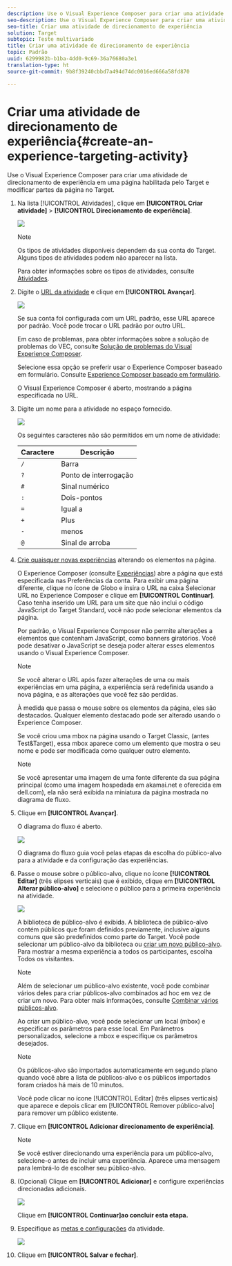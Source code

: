 ```yaml
---
description: Use o Visual Experience Composer para criar uma atividade de direcionamento de experiência em uma página habilitada pelo Target e modificar partes da página no Target.
seo-description: Use o Visual Experience Composer para criar uma atividade de direcionamento de experiência em uma página habilitada pelo Target e modificar partes da página no Target.
seo-title: Criar uma atividade de direcionamento de experiência
solution: Target
subtopic: Teste multivariado
title: Criar uma atividade de direcionamento de experiência
topic: Padrão
uuid: 6299982b-b1ba-4dd0-9c69-36a76680a3e1
translation-type: ht
source-git-commit: 9b8f39240cbbd7a494d74dc0016ed666a58fd870

---
```



# Criar uma atividade de direcionamento de experiência{#create-an-experience-targeting-activity}

Use o Visual Experience Composer para criar uma atividade de direcionamento de experiência em uma página habilitada pelo Target e modificar partes da página no Target.

1. Na lista [!UICONTROL Atividades], clique em **[!UICONTROL Criar atividade]** &gt; **[!UICONTROL Direcionamento de experiência]**.

   ![](assets/xt_select.png)

   >[!NOTE]
   >
   >Os tipos de atividades disponíveis dependem da sua conta do Target. Alguns tipos de atividades podem não aparecer na lista.

   Para obter informações sobre os tipos de atividades, consulte [Atividades](../../../c-activities/activities.md#concept_D317A95A1AB54674BA7AB65C7985BA03).
1. Digite o [URL da atividade](../../../c-activities/t-experience-target/t-xt-create/xt-activity-url.md#concept_D28549AAA0A14E3BB5F05F32BE8ABC90) e clique em **[!UICONTROL Avançar]**.

   ![](assets/form_url.png)

   Se sua conta foi configurada com um URL padrão, esse URL aparece por padrão. Você pode trocar o URL padrão por outro URL.

   Em caso de problemas, para obter informações sobre a solução de problemas do VEC, consulte [Solução de problemas do Visual Experience Composer](../../../c-experiences/c-visual-experience-composer/r-troubleshoot-composer/troubleshoot-composer.md#reference_77743144F10143A3A89D56E116D296E4).

   Selecione essa opção se preferir usar o Experience Composer baseado em formulário. Consulte [Experience Composer baseado em formulário](https://marketing.adobe.com/resources/help/pt_br/target/target/t_form_experience_composer.html).

   O Visual Experience Composer é aberto, mostrando a página especificada no URL.
1. Digite um nome para a atividade no espaço fornecido.

   ![](assets/xt_name.png)

   Os seguintes caracteres não são permitidos em um nome de atividade:

   | Caractere | Descrição |
   |--- |--- |
   | `/` | Barra |
   | `?` | Ponto de interrogação |
   | `#` | Sinal numérico |
   | `:` | Dois-pontos |
   | `=` | Igual a |
   | `+` | Plus |
   | `-` | menos |
   | `@` | Sinal de arroba |

1. [Crie quaisquer novas experiências](../../../c-activities/t-experience-target/t-xt-create/xt-add-experience.md#task_454646F2895242D3B92DC395A0CE1A00) alterando os elementos na página.

   O Experience Composer (consulte [Experiências](../../../c-experiences/experiences.md#concept_1D011219034B492BB03C08B3BB80E3F0)) abre a página que está especificada nas Preferências da conta. Para exibir uma página diferente, clique no ícone de Globo e insira o URL na caixa Selecionar URL no Experience Composer e clique em **[!UICONTROL Continuar]**. Caso tenha inserido um URL para um site que não inclui o código JavaScript do Target Standard, você não pode selecionar elementos da página.

   Por padrão, o Visual Experience Composer não permite alterações a elementos que contenham JavaScript, como banners giratórios. Você pode desativar o JavaScript se deseja poder alterar esses elementos usando o Visual Experience Composer.

   >[!NOTE]
   >
   >Se você alterar o URL após fazer alterações de uma ou mais experiências em uma página, a experiência será redefinida usando a nova página, e as alterações que você fez são perdidas.

   À medida que passa o mouse sobre os elementos da página, eles são destacados. Qualquer elemento destacado pode ser alterado usando o Experience Composer.

   Se você criou uma mbox na página usando o Target Classic, (antes Test&amp;Target), essa mbox aparece como um elemento que mostra o seu nome e pode ser modificada como qualquer outro elemento.

   >[!NOTE]
   >
   >Se você apresentar uma imagem de uma fonte diferente da sua página principal (como uma imagem hospedada em akamai.net e oferecida em dell.com), ela não será exibida na miniatura da página mostrada no diagrama de fluxo.

1. Clique em **[!UICONTROL Avançar]**.

   O diagrama do fluxo é aberto.

   ![](assets/xt_diagram.png)

   O diagrama do fluxo guia você pelas etapas da escolha do público-alvo para a atividade e da configuração das experiências.
1. Passe o mouse sobre o público-alvo, clique no ícone **[!UICONTROL Editar]** (três elipses verticais) que é exibido, clique em **[!UICONTROL Alterar público-alvo]** e selecione o público para a primeira experiência na atividade.

   ![](assets/xt_change_audience.png)

   A biblioteca de público-alvo é exibida. A biblioteca de público-alvo contém públicos que foram definidos previamente, inclusive alguns comuns que são predefinidos como parte do Target. Você pode selecionar um público-alvo da biblioteca ou [criar um novo público-alvo](../../../c-target/c-audiences/audiences.md#concept_65BE870D290E412D8BBF557EEA67C271). Para mostrar a mesma experiência a todos os participantes, escolha Todos os visitantes.

   >[!NOTE]
   >
   >Além de selecionar um público-alvo existente, você pode combinar vários deles para criar públicos-alvo combinados ad hoc em vez de criar um novo. Para obter mais informações, consulte [Combinar vários públicos-alvo](../../../c-target/combining-multiple-audiences.md#concept_A7386F1EA4394BD2AB72399C225981E5).

   Ao criar um público-alvo, você pode selecionar um local (mbox) e especificar os parâmetros para esse local. Em Parâmetros personalizados, selecione a mbox e especifique os parâmetros desejados.

   >[!NOTE]
   >
   >Os públicos-alvo são importados automaticamente em segundo plano quando você abre a lista de públicos-alvo e os públicos importados foram criados há mais de 10 minutos.

   Você pode clicar no ícone [!UICONTROL Editar] (três elipses verticais) que aparece e depois clicar em [!UICONTROL Remover público-alvo] para remover um público existente.
1. Clique em **[!UICONTROL Adicionar direcionamento de experiência]**.

   >[!NOTE]
   >
   >Se você estiver direcionando uma experiência para um público-alvo, selecione-o antes de incluir uma experiência. Aparece uma mensagem para lembrá-lo de escolher seu público-alvo.

1. (Opcional) Clique em **[!UICONTROL Adicionar]** e configure experiências direcionadas adicionais.

   ![](assets/xt_add_xt.png)

   Clique em **[!UICONTROL Continuar]ao concluir esta etapa.**
1. Especifique as [metas e configurações](../../../c-activities/t-experience-target/t-xt-create/xt-goals-and-settings.md#reference_B25389FD6F3A4989801E740364B089CC) da atividade.

   ![](assets/xt_settings.png)

1. Clique em **[!UICONTROL Salvar e fechar]**.
